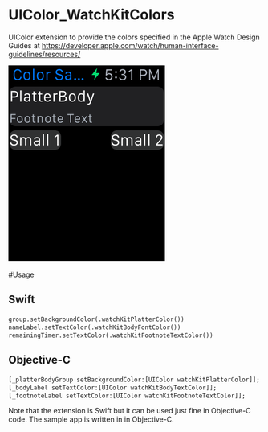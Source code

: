 # UIColor_WatchKitColors
UIColor extension to provide the colors specified in the Apple Watch Design Guides at https://developer.apple.com/watch/human-interface-guidelines/resources/

![Sample Image](UIColor%2BWatchKitColors%20Sample/UIColor%2BWatchKitColors%20Sample.png)

#Usage

## Swift
	group.setBackgroundColor(.watchKitPlatterColor())
	nameLabel.setTextColor(.watchKitBodyFontColor())
	remainingTimer.setTextColor(.watchKitFootnoteTextColor())

## Objective-C
	[_platterBodyGroup setBackgroundColor:[UIColor watchKitPlatterColor]];
	[_bodyLabel setTextColor:[UIColor watchKitBodyTextColor]];
	[_footnoteLabel setTextColor:[UIColor watchKitFootnoteTextColor]];

Note that the extension is Swift but it can be used just fine in Objective-C code. The sample app is written in in Objective-C. 
